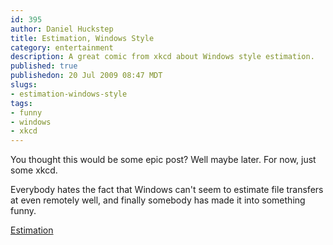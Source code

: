 ```yaml
--- 
id: 395
author: Daniel Huckstep
title: Estimation, Windows Style
category: entertainment
description: A great comic from xkcd about Windows style estimation.
published: true
publishedon: 20 Jul 2009 08:47 MDT
slugs: 
- estimation-windows-style
tags: 
- funny
- windows
- xkcd
---
```

You thought this would be some epic post? Well maybe later. For now,
just some xkcd.

Everybody hates the fact that Windows can't seem to estimate file
transfers at even remotely well, and finally somebody has made it into
something funny.

[Estimation](http://xkcd.com/612/)
